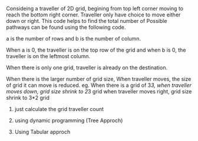 
Consideing a traveller of 2D grid, begining from top left corner moving to reach the bottom right corner. Traveller only have choice to move either down or right.  This code helps to find the total number of Possible pathways can be found using the following code.

a is the number of rows and b is the number of column.

When a is 0, the traveller is on the top row of the grid and when b is 0, the traveller is on the leftmost column.

When there is only one grid, traveller is already on the destination.

When there is the larger number of grid size, 
When traveller moves, the size of grid it can move is reduced.
eg. When there is a grid of 3*3,
when traveller moves down, grid size shrink to 2*3 grid
when traveller moves right, grid size shrink to 3*2 grid



1. just calculate the grid traveller count

2. using dynamic programming (Tree Approch)

3. Using Tabular approch 